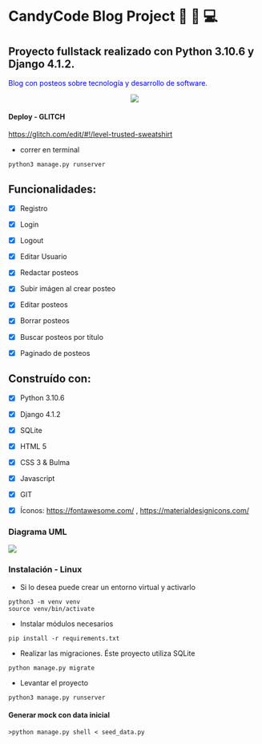 # CandyCode Blog Project 📲 📝 💻

## Proyecto fullstack realizado con Python 3.10.6 y Django 4.1.2.

<p style="color:blue;"> Blog con posteos sobre tecnología y desarrollo de software.</p>
<p align="center">
  <img src="https://user-images.githubusercontent.com/63796774/201350918-f0d2f0e6-6c6a-4009-8f76-a9baf998ad64.gif">
</p>

#### Deploy - GLITCH
https://glitch.com/edit/#!/level-trusted-sweatshirt
- correr en terminal 
```
python3 manage.py runserver
```

## Funcionalidades:

- [x] Registro 
- [x] Login 
- [x] Logout 
- [x] Editar Usuario
- [x] Redactar posteos
- [x] Subir imágen al crear posteo
- [x] Editar posteos
- [x] Borrar posteos
- [x] Buscar posteos por título
- [x] Paginado de posteos


## Construído con: 
- [x] Python 3.10.6
- [x] Django 4.1.2
- [x] SQLite
- [x] HTML 5
- [x] CSS 3 & Bulma
- [x] Javascript
- [x] GIT
- [x] Íconos: https://fontawesome.com/ , https://materialdesignicons.com/



### Diagrama UML

<div style="width: 500px;"><img src="https://user-images.githubusercontent.com/63796774/201347002-7c18c624-1719-41e7-8be1-ce4e2f74ba7e.png"/></div>

### Instalación - Linux


- Si lo desea puede crear un entorno virtual y activarlo

```
python3 -m venv venv
source venv/bin/activate
```

- Instalar módulos necesarios

```
pip install -r requirements.txt
```

- Realizar las migraciones. Éste proyecto utiliza SQLite

```
python manage.py migrate
```

- Levantar el proyecto

```
python3 manage.py runserver
```

#### Generar mock con data inicial

```
>python manage.py shell < seed_data.py
```

